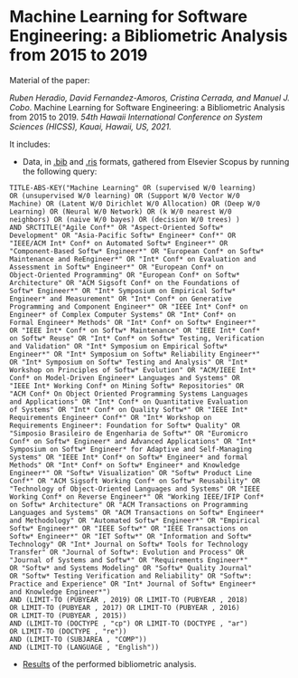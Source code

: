 # Machine Learning for Software Engineering: a Bibliometric Analysis from 2015 to 2019

Material of the paper:

*Ruben Heradio, David Fernandez-Amoros, Cristina Cerrada, and Manuel J. Cobo*. Machine Learning for Software Engineering: a Bibliometric Analysis from 2015 to 2019. *54th Hawaii International Conference on System Sciences (HICSS), Kauai, Hawaii, US, 2021.*

It includes:
* Data, in [.bib](https://github.com/rheradio/Machine-Learning-for-Software-Engineering-a-Bibliometric-Analysis-from-2015-to-2019/blob/master/scopus_data/ml_se.bib) and [.ris](https://github.com/rheradio/Machine-Learning-for-Software-Engineering-a-Bibliometric-Analysis-from-2015-to-2019/blob/master/scopus_data/ml_se.ris) formats, gathered from Elsevier Scopus by running the following query:
```
TITLE-ABS-KEY("Machine Learning" OR (supervised W/0 learning) 
OR (unsupervised W/0 learning) OR (Support W/0 Vector W/0 
Machine) OR (Latent W/0 Dirichlet W/0 Allocation) OR (Deep W/0 
Learning) OR (Neural W/0 Network) OR (k W/0 nearest W/0 
neighbors) OR (naive W/0 bayes) OR (decision W/0 trees) ) 
AND SRCTITLE("Agile Conf*" OR "Aspect-Oriented Softw* 
Development" OR "Asia-Pacific Softw* Engineer* Conf*" OR 
"IEEE/ACM Int* Conf* on Automated Softw* Engineer*" OR 
"Component-Based Softw* Engineer*" OR "European Conf* on Softw* 
Maintenance and ReEngineer*" OR "Int* Conf* on Evaluation and 
Assessment in Softw* Engineer*" OR "European Conf* on 
Object-Oriented Programming" OR "European Conf* on Softw* 
Architecture" OR "ACM Sigsoft Conf* on the Foundations of 
Softw* Engineer*" OR "Int* Symposium on Empirical Softw* 
Engineer* and Measurement" OR "Int* Conf* on Generative 
Programming and Component Engineer*" OR "IEEE Int* Conf* on 
Engineer* of Complex Computer Systems" OR "Int* Conf* on 
Formal Engineer* Methods" OR "Int* Conf* on Softw* Engineer*" 
OR "IEEE Int* Conf* on Softw* Maintenance" OR "IEEE Int* Conf* 
on Softw* Reuse" OR "Int* Conf* on Softw* Testing, Verification 
and Validation" OR "Int* Symposium on Empirical Softw* 
Engineer*" OR "Int* Symposium on Softw* Reliability Engineer*" 
OR "Int* Symposium on Softw* Testing and Analysis" OR "Int* 
Workshop on Principles of Softw* Evolution" OR "ACM/IEEE Int* 
Conf* on Model-Driven Engineer* Languages and Systems" OR 
"IEEE Int* Working Conf* on Mining Softw* Repositories" OR 
"ACM Conf* On Object Oriented Programming Systems Languages 
and Applications" OR "Int* Conf* on Quantitative Evaluation 
of Systems" OR "Int* Conf* on Quality Softw*" OR "IEEE Int* 
Requirements Engineer* Conf*" OR "Int* Workshop on 
Requirements Engineer*: Foundation for Softw* Quality" OR 
"Simposio Brasileiro de Engenharia de Softw*" OR "Euromicro 
Conf* on Softw* Engineer* and Advanced Applications" OR "Int* 
Symposium on Softw* Engineer* for Adaptive and Self-Managing 
Systems" OR "IEEE Int* Conf* on Softw* Engineer* and formal 
Methods" OR "Int* Conf* on Softw* Engineer* and Knowledge 
Engineer*" OR "Softw* Visualization" OR "Softw* Product Line 
Conf*" OR "ACM Sigsoft Working Conf* on Softw* Reusability" OR 
"Technology of Object-Oriented Languages and Systems" OR "IEEE 
Working Conf* on Reverse Engineer*" OR "Working IEEE/IFIP Conf* 
on Softw* Architecture" OR "ACM Transactions on Programming 
Languages and Systems" OR "ACM Transactions on Softw* Engineer* 
and Methodology" OR "Automated Softw* Engineer*" OR "Empirical 
Softw* Engineer*" OR "IEEE Softw*" OR "IEEE Transactions on 
Softw* Engineer*" OR "IET Softw*" OR "Information and Softw* 
Technology" OR "Int* Journal on Softw* Tools for Technology 
Transfer" OR "Journal of Softw*: Evolution and Process" OR 
"Journal of Systems and Softw*" OR "Requirements Engineer*" 
OR "Softw* and Systems Modeling" OR "Softw* Quality Journal" 
OR "Softw* Testing Verification and Reliability" OR "Softw*: 
Practice and Experience" OR "Int* Journal of Softw* Engineer* 
and Knowledge Engineer*") 
AND (LIMIT-TO (PUBYEAR , 2019) OR LIMIT-TO (PUBYEAR , 2018) 
OR LIMIT-TO (PUBYEAR , 2017) OR LIMIT-TO (PUBYEAR , 2016) 
OR LIMIT-TO (PUBYEAR , 2015)) 
AND (LIMIT-TO (DOCTYPE , "cp") OR LIMIT-TO (DOCTYPE , "ar") 
OR LIMIT-TO (DOCTYPE , "re")) 
AND (LIMIT-TO (SUBJAREA , "COMP")) 
AND (LIMIT-TO (LANGUAGE , "English"))
```
* [Results](https://github.com/rheradio/Machine-Learning-for-Software-Engineering-a-Bibliometric-Analysis-from-2015-to-2019/tree/master/report) of the performed bibliometric analysis.
